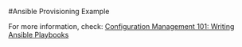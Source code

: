 #Ansible Provisioning Example

For more information, check: [Configuration Management 101: Writing Ansible Playbooks](https://www.digitalocean.com/community/tutorials/configuration-management-101-writing-ansible-playbooks)
